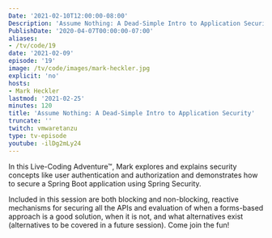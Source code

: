 ```yaml
---
Date: '2021-02-10T12:00:00-08:00'
Description: 'Assume Nothing: A Dead-Simple Intro to Application Security'
PublishDate: '2020-04-07T00:00:00-07:00'
aliases:
- /tv/code/19
date: '2021-02-09'
episode: '19'
image: /tv/code/images/mark-heckler.jpg
explicit: 'no'
hosts:
- Mark Heckler
lastmod: '2021-02-25'
minutes: 120
title: 'Assume Nothing: A Dead-Simple Intro to Application Security'
truncate: ''
twitch: vmwaretanzu
type: tv-episode
youtube: -ilDg2mLy24
---
```


In this Live-Coding Adventure™, Mark explores and explains security concepts like user authentication and authorization and demonstrates how to secure a Spring Boot application using Spring Security.

Included in this session are both blocking and non-blocking, reactive mechanisms for securing all the APIs and evaluation of when a forms-based approach is a good solution, when it is not, and what alternatives exist (alternatives to be covered in a future session). Come join the fun!